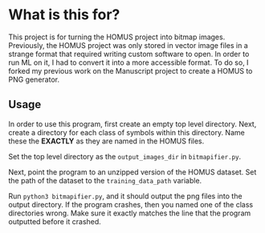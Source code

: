 # What is this for?

This project is for turning the HOMUS project into bitmap images. Previously, the HOMUS project was only stored in vector image files in a strange format that required writing custom software to open. In order to run ML on it, I had to convert it into a more accessible format. To do so, I forked my previous work on the Manuscript project to create a HOMUS to PNG generator.

## Usage

In order to use this program, first create an empty top level directory. Next, create a directory for each class of symbols within this directory. Name these the **EXACTLY** as they are named in the HOMUS files. 

Set the top level directory as the `output_images_dir` in `bitmapifier.py`. 

Next, point the program to an unzipped version of the HOMUS dataset. Set the path of the dataset to the `training_data_path` variable. 

Run `python3 bitmapifier.py`, and it should output the png files into the output directory. If the program crashes, then you named one of the class directories wrong. Make sure it exactly matches the line that the program outputted before it crashed. 